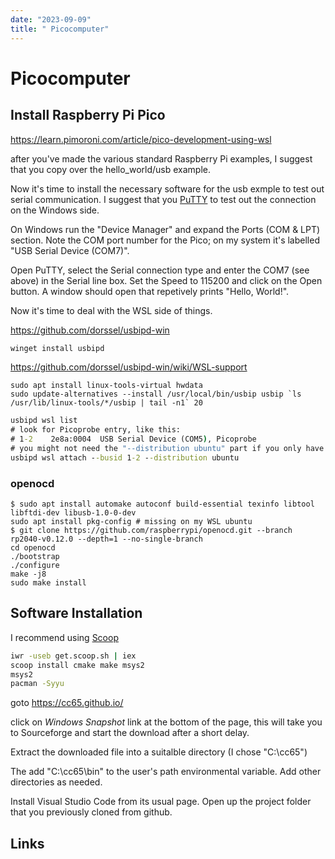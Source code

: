 ```yaml
---
date: "2023-09-09"
title: " Picocomputer"
---
```

<!-- markdownlint-disable MD025 -->
# Picocomputer
<!-- markdownlint-enable MD025 -->

## Install Raspberry Pi Pico

https://learn.pimoroni.com/article/pico-development-using-wsl

after you've made the various standard Raspberry Pi examples, I suggest that you copy over the hello_world/usb example.

Now it's time to install the necessary software for the usb exmple to test out serial communication. I suggest that you [PuTTY](https://www.chiark.greenend.org.uk/~sgtatham/putty/latest.html) to test out the connection on the Windows side.

On Windows run the "Device Manager" and expand the Ports (COM & LPT) section. Note the COM port number for the Pico; on my system it's labelled "USB Serial Device (COM7)".

Open PuTTY, select the Serial connection type and enter the COM7 (see above) in the Serial line box. Set the Speed to 115200 and click on the Open button. A window should open that repetively prints "Hello, World!".

Now it's time to deal with the WSL side of things.

https://github.com/dorssel/usbipd-win

```cmd
winget install usbipd
```

https://github.com/dorssel/usbipd-win/wiki/WSL-support

```ubuntu
sudo apt install linux-tools-virtual hwdata
sudo update-alternatives --install /usr/local/bin/usbip usbip `ls /usr/lib/linux-tools/*/usbip | tail -n1` 20
```

```cmd
usbipd wsl list
# look for Picoprobe entry, like this:
# 1-2    2e8a:0004  USB Serial Device (COM5), Picoprobe
# you might not need the "--distribution ubuntu" part if you only have one WSL distribution installed
usbipd wsl attach --busid 1-2 --distribution ubuntu
```

### openocd

```ubuntu
$ sudo apt install automake autoconf build-essential texinfo libtool libftdi-dev libusb-1.0-0-dev
sudo apt install pkg-config # missing on my WSL ubuntu
$ git clone https://github.com/raspberrypi/openocd.git --branch rp2040-v0.12.0 --depth=1 --no-single-branch
cd openocd
./bootstrap
./configure
make -j8
sudo make install
```


## Software Installation

I recommend using [Scoop](https://github.com/ScoopInstaller/Scoop) 
```cmd
iwr -useb get.scoop.sh | iex
scoop install cmake make msys2 
msys2
pacman -Syyu
```

goto https://cc65.github.io/ 

click on *Windows Snapshot* link at the bottom of the page, this will take you to Sourceforge and start the download after a short delay.

Extract the downloaded file into a suitalble directory (I chose "C:\cc65")

The add "C:\cc65\bin" to the user's path environmental variable. Add other directories as needed.

Install Visual Studio Code from its usual page. Open up the project folder that you previously cloned from github.

## Links

<!-- markdownlint-disable MD034 -->

<!-- markdownlint-enable MD034 -->
